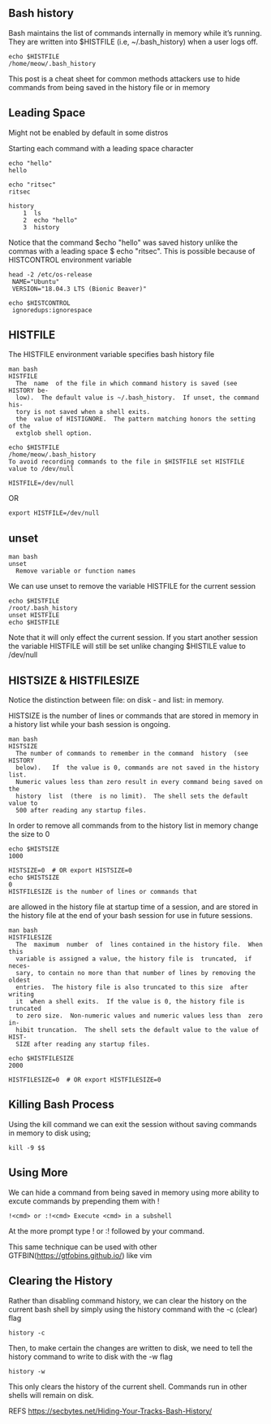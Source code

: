 ## Bash history
Bash maintains the list of commands internally in memory while it’s running. They are written into $HISTFILE (i.e, ~/.bash_history) when a user logs off.

```console
echo $HISTFILE           
/home/meow/.bash_history
```

This post is a cheat sheet for common methods attackers use to hide commands from being saved in the history file or in memory

## Leading Space
Might not be enabled by default in some distros

Starting each command with a leading space character

```console
echo "hello"
hello
```

```console
echo "ritsec"
ritsec
```

```console
history 
    1  ls
    2  echo "hello"
    3  history 
```
    
Notice that the command $echo "hello" was saved history unlike the commas with a leading space $ echo "ritsec". This is possible because of HISTCONTROL environment variable

```console
head -2 /etc/os-release
 NAME="Ubuntu" 
 VERSION="18.04.3 LTS (Bionic Beaver)"
```

```console
echo $HISTCONTROL
 ignoredups:ignorespace
```

## HISTFILE
The HISTFILE environment variable specifies bash history file

```console
man bash
HISTFILE
  The  name  of the file in which command history is saved (see HISTORY be‐
  low).  The default value is ~/.bash_history.  If unset, the command  his‐
  tory is not saved when a shell exits.
  the  value of HISTIGNORE.  The pattern matching honors the setting of the
  extglob shell option.
```

```console
echo $HISTFILE
/home/meow/.bash_history
To avoid recording commands to the file in $HISTFILE set HISTFILE value to /dev/null
```
```console
HISTFILE=/dev/null
```
OR
```console
export HISTFILE=/dev/null
```

## unset
```console
man bash
unset
  Remove variable or function names
```
We can use unset to remove the variable HISTFILE for the current session

```console
echo $HISTFILE
/root/.bash_history
unset HISTFILE
echo $HISTFILE
```
Note that it will only effect the current session. If you start another session the variable HISTFILE will still be set unlike changing $HISTILE value to /dev/null

## HISTSIZE & HISTFILESIZE
Notice the distinction between file: on disk - and list: in memory.

HISTSIZE is the number of lines or commands that are stored in memory in a history list while your bash session is ongoing.

```console
man bash
HISTSIZE
  The number of commands to remember in the command  history  (see  HISTORY
  below).   If  the value is 0, commands are not saved in the history list.
  Numeric values less than zero result in every command being saved on  the
  history  list  (there  is no limit).  The shell sets the default value to
  500 after reading any startup files.
```

In order to remove all commands from to the history list in memory change the size to 0

```console
echo $HISTSIZE
1000
```
```console
HISTSIZE=0  # OR export HISTSIZE=0
echo $HISTSIZE
0
HISTFILESIZE is the number of lines or commands that
```

are allowed in the history file at startup time of a session, and
are stored in the history file at the end of your bash session for use in future sessions.
```console
man bash
HISTFILESIZE
  The  maximum  number  of  lines contained in the history file.  When this
  variable is assigned a value, the history file is  truncated,  if  neces‐
  sary, to contain no more than that number of lines by removing the oldest
  entries.  The history file is also truncated to this size  after  writing
  it  when a shell exits.  If the value is 0, the history file is truncated
  to zero size.  Non-numeric values and numeric values less than  zero  in‐
  hibit truncation.  The shell sets the default value to the value of HIST‐
  SIZE after reading any startup files.
```

```console
echo $HISTFILESIZE
2000
```
```console
HISTFILESIZE=0  # OR export HISTFILESIZE=0
```

## Killing Bash Process
Using the kill command we can exit the session without saving commands in memory to disk using;

```console
kill -9 $$
```

## Using More
We can hide a command from being saved in memory using more ability to excute commands by prepending them with !
```console
!<cmd> or :!<cmd> Execute <cmd> in a subshell
```
At the more prompt type ! or :! followed by your command.

This same technique can be used with other GTFBIN(https://gtfobins.github.io/) like vim

## Clearing the History
Rather than disabling command history, we can clear the history on the current bash shell by simply using the history command with the -c (clear) flag

```console
history -c
```
Then, to make certain the changes are written to disk, we need to tell the history command to write to disk with the -w flag

```console
history -w
```
This only clears the history of the current shell. Commands run in other shells will remain on disk.

REFS
https://secbytes.net/Hiding-Your-Tracks-Bash-History/

